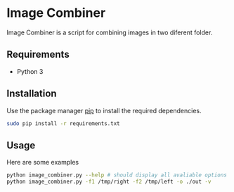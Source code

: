 # Image Combiner

Image Combiner is a script for combining images in two diferent folder.

## Requirements
+ Python 3


## Installation

Use the package manager [pip](https://pip.pypa.io/en/stable/) to install the required dependencies.

```bash
sudo pip install -r requirements.txt
```

## Usage
Here are some examples
```bash
python image_combiner.py --help # should display all avaliable options
python image_combiner.py -f1 /tmp/right -f2 /tmp/left -o ./out -v
```
